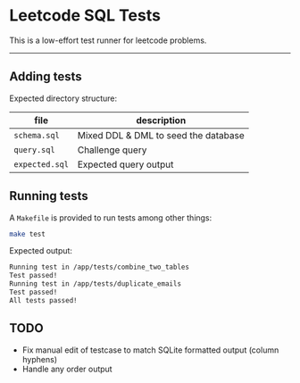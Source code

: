 # Leetcode SQL Tests

This is a low-effort test runner for leetcode problems.

---

## Adding tests

Expected directory structure:

| file | description |
| -- | -- |
| `schema.sql` | Mixed DDL & DML to seed the database |
| `query.sql` | Challenge query |
| `expected.sql` | Expected query output |

## Running tests

A `Makefile` is provided to run tests among other things:

```sh
make test
```

Expected output:

```txt
Running test in /app/tests/combine_two_tables
Test passed!
Running test in /app/tests/duplicate_emails
Test passed!
All tests passed!
```

## TODO

- Fix manual edit of testcase to match SQLite formatted output (column hyphens)
- Handle any order output
